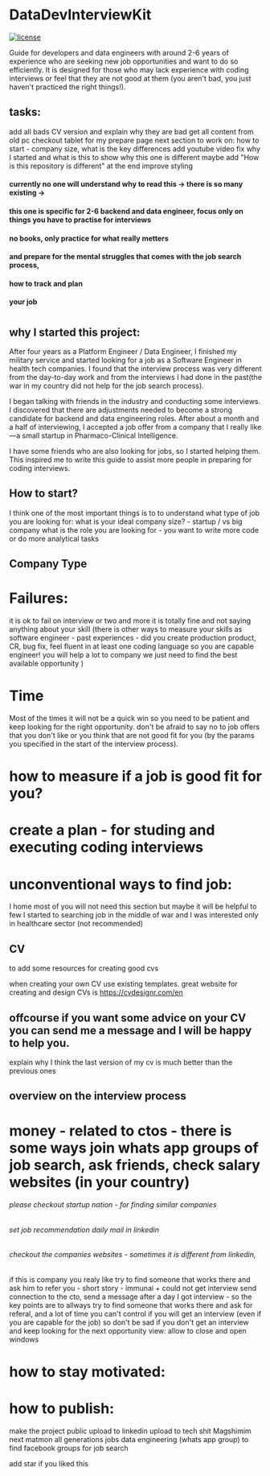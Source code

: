 # DataDevInterviewKit
[![license](https://img.shields.io/github/license/pydantic/pydantic.svg)](https://github.com/pydantic/pydantic/blob/main/LICENSE)

Guide for developers and data engineers with around 2-6 years of
experience who are seeking new job opportunities and want to do so efficiently. It is
designed for those who may lack experience with coding interviews or feel that they are
not good at them (you aren't bad, you just haven't practiced the right things!).



## tasks:
add all bads CV version and explain why they are bad
get all content from old pc
checkout tablet for my prepare page
next section to work on: how to start - company size, what is the key differences
add youtube video 
fix why I started and what is this to show why this one is different maybe add "How is this repository is different"
at the end improve styling

#### currently no one will understand why to read this -> there is so many existing -> 
#### this one is specific for 2-6 backend and data engineer, focus only on things you have to practise for interviews
#### no books, only practice for what really metters
#### and prepare for the mental struggles that comes with the job search process,
#### how to track and plan
#### your job 

# 
## why I started this project:
After four years as a Platform Engineer / Data Engineer, I finished my military service and started
looking for a job as a Software Engineer in health tech companies. I found that the interview
process was very different from the day-to-day work and from the interviews I had done in the 
past(the war in my country did not help for the job search process).

I began talking with friends in the industry and conducting some interviews. I discovered that
there are adjustments needed to become a strong candidate for backend and data engineering roles.
After about a month and a half of interviewing, I accepted a job offer from a company that I 
really like—a small startup in Pharmaco-Clinical Intelligence.

I have some friends who are also looking for jobs, so I started helping them. This inspired me to
write this guide to assist more people in preparing for coding interviews.


## How to start?

I think one of the most important things is to to understand what type of job you are looking for:
what is your ideal company size? - startup / vs big company
what is the role you are looking for - you want to write more code or do more analytical tasks


## Company Type

# Failures:
it is ok to fail on interview or two and more it is totally fine and not saying anything about your skill
(there is other ways to measure your skills as software engineer - past experiences - did you create production product, CR, bug fix, feel fluent in at least one coding language so you are capable engineer! you will help a lot to company we just need to find the best available opportunity )


# Time
Most of the times it will not be a quick win so you need to be patient and keep looking for the right opportunity.
don't be afraid to say no to job offers that you don't like or you think that are not good fit for you (by the params you specified in the start of the interview process).

# how to measure if a job is good fit for you?


# create a plan - for studing and executing coding interviews

# unconventional ways to find job:
I home most of you will not need this section but maybe it will be helpful to few
I started to searching job in the middle of war and I was interested only in healthcare sector (not recommended)


## CV
to add some resources for creating good cvs

when creating your own CV use existing templates.
great website for creating and design CVs is https://cvdesignr.com/en



## offcourse if you want some advice on your CV you can send me a message and I will be happy to help you.  



explain why I think the last version of my cv 
is much better than the previous ones 


## overview on the interview process


# money - related to ctos - there is some ways join whats app groups of job search, ask friends, check salary websites (in your country)


###### please checkout startup nation - for finding similar companies 
###### set job recommendation daily mail in linkedin
###### checkout the companies websites - sometimes it is different from linkedin,
if this is company you realy like try to find someone that works there and ask him to refer you - short story - immunai + 
could not get interview send connection to the cto, send a message after a day I got interview - so the key points 
are to allways try to find someone that works there and ask for referal, and a lot of time you can't control if
you will get an interview (even if you are capable for the job) so don't be sad if you don't get an interview
and keep looking for the next opportunity
view:
allow to close and open windows




# how to stay motivated:


# how to publish:
make the project public
upload to linkedin
upload to tech shit
Magshimim next
matmon all generations
jobs data engineering (whats app group)
to find facebook groups for job search


add star if you liked this